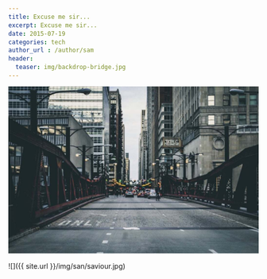 ```yaml
---
title: Excuse me sir...
excerpt: Excuse me sir...
date: 2015-07-19
categories: tech
author_url : /author/sam
header:
  teaser: img/backdrop-bridge.jpg
---
```


![](/img/backdrop-bridge.jpg)

![]({{ site.url }}/img/san/saviour.jpg)
